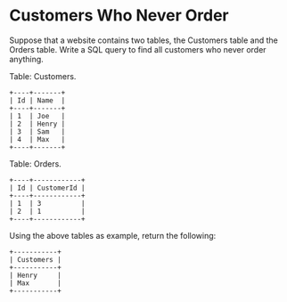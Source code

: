 # Customers Who Never Order 

Suppose that a website contains two tables, the Customers table and the Orders table. Write a SQL query to find all customers who never order anything.  

Table: Customers.  

```
+----+-------+
| Id | Name  |
+----+-------+
| 1  | Joe   |
| 2  | Henry |
| 3  | Sam   |
| 4  | Max   |
+----+-------+
```

Table: Orders.  

```
+----+------------+
| Id | CustomerId |
+----+------------+
| 1  | 3          |
| 2  | 1          |
+----+------------+
```

Using the above tables as example, return the following:  

```
+-----------+
| Customers |
+-----------+
| Henry     |
| Max       |
+-----------+
```
